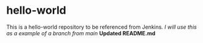 # hello-world
This is a hello-world repository to be referenced from Jenkins.
*I will use this as a example of a branch from main*
**Updated README.md**
